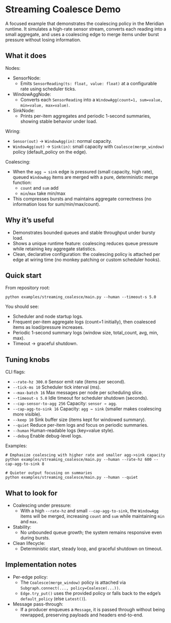 # Streaming Coalesce Demo

A focused example that demonstrates the coalescing policy in the Meridian runtime. It simulates a high-rate sensor stream, converts each reading into a small aggregate, and uses a coalescing edge to merge items under burst pressure without losing information.

## What it does

Nodes:
- SensorNode:
  - Emits `SensorReading(ts: float, value: float)` at a configurable rate using scheduler ticks.
- WindowAggNode:
  - Converts each `SensorReading` into a `WindowAgg(count=1, sum=value, min=value, max=value)`.
- SinkNode:
  - Prints per-item aggregates and periodic 1-second summaries, showing stable behavior under load.

Wiring:
- `Sensor(out)` → `WindowAgg(in)`: normal capacity.
- `WindowAgg(out)` → `Sink(in)`: small capacity with `Coalesce(merge_window)` policy (default_policy on the edge).

Coalescing:
- When the `agg → sink` edge is pressured (small capacity, high rate), queued `WindowAgg` items are merged with a pure, deterministic merge function:
  - `count` and `sum` add
  - `min`/`max` take min/max
- This compresses bursts and maintains aggregate correctness (no information loss for sum/min/max/count).

## Why it’s useful

- Demonstrates bounded queues and stable throughput under bursty load.
- Shows a unique runtime feature: coalescing reduces queue pressure while retaining key aggregate statistics.
- Clean, declarative configuration: the coalescing policy is attached per edge at wiring time (no monkey patching or custom scheduler hooks).

## Quick start

From repository root:

```
python examples/streaming_coalesce/main.py --human --timeout-s 5.0
```

You should see:
- Scheduler and node startup logs.
- Frequent per-item aggregate logs (count=1 initially), then coalesced items as load/pressure increases.
- Periodic 1-second summary logs (window size, total_count, avg, min, max).
- Timeout → graceful shutdown.

## Tuning knobs

CLI flags:
- `--rate-hz 300.0`        Sensor emit rate (items per second).
- `--tick-ms 10`           Scheduler tick interval (ms).
- `--max-batch 16`         Max messages per node per scheduling slice.
- `--timeout-s 5.0`        Idle timeout for scheduler shutdown (seconds).
- `--cap-sensor-to-agg 256` Capacity: `sensor → agg`.
- `--cap-agg-to-sink 16`   Capacity: `agg → sink` (smaller makes coalescing more visible).
- `--keep 10`              Sink buffer size (items kept for windowed summary).
- `--quiet`                Reduce per-item logs and focus on periodic summaries.
- `--human`                Human-readable logs (key=value style).
- `--debug`                Enable debug-level logs.

Examples:
```
# Emphasize coalescing with higher rate and smaller agg->sink capacity
python examples/streaming_coalesce/main.py --human --rate-hz 600 --cap-agg-to-sink 8

# Quieter output focusing on summaries
python examples/streaming_coalesce/main.py --human --quiet
```

## What to look for

- Coalescing under pressure:
  - With a high `--rate-hz` and small `--cap-agg-to-sink`, the `WindowAgg` items will be merged, increasing `count` and `sum` while maintaining `min` and `max`.
- Stability:
  - No unbounded queue growth; the system remains responsive even during bursts.
- Clean lifecycle:
  - Deterministic start, steady loop, and graceful shutdown on timeout.

## Implementation notes

- Per-edge policy:
  - The `Coalesce(merge_window)` policy is attached via `Subgraph.connect(..., policy=Coalesce(...))`.
  - `Edge.try_put()` uses the provided policy or falls back to the edge’s `default_policy` (else `Latest()`).
- Message pass-through:
  - If a producer enqueues a `Message`, it is passed through without being rewrapped, preserving payloads and headers end-to-end.
